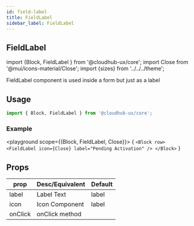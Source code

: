```yaml
---
id: field-label
title: FieldLabel
sidebar_label: FieldLabel
---
```


## FieldLabel

import {Block, FieldLabel } from '@cloudhub-ux/core';
import Close from '@mui/icons-material/Close';
import {sizes} from '../../../theme';

FieldLabel component is used inside a form but just as a label

## Usage

```js
import { Block, FieldLabel } from '@cloudhub-ux/core';
```

### Example

<playground scope={{Block, FieldLabel, Close}}>
{
`<Block row> <FieldLabel icon={Close} label="Pending Activation" /> </Block>`
}
</playground>

## Props

<Block>
    <table>
        <thead>
            <tr><th>prop</th><th>Desc/Equivalent</th><th>Default</th></tr>
        </thead>
        <tbody>
            <tr><td>label</td><td>Label Text</td><td>label</td></tr>
            <tr><td>icon</td><td>Icon Component</td><td>label</td></tr>
            <tr><td>onClick</td><td>onClick method</td><td></td></tr>
        </tbody>
    </table>
</Block>
